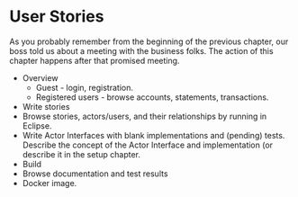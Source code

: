 # User Stories

As you probably remember from the beginning of the previous chapter, our boss told us about a meeting with the business folks. The action of this
chapter happens after that promised meeting. 

* Overview
  * Guest - login, registration.
  * Registered users - browse accounts, statements, transactions.  
* Write stories
* Browse stories, actors/users, and their relationships by running in Eclipse. 
* Write Actor Interfaces with blank implementations and (pending) tests. Describe the concept of the Actor Interface and implementation (or describe it in the setup chapter. 
* Build
* Browse documentation and test results
* Docker image.

[TODO]: # (Story diagrams.)
[TODO]: # (Red flask for failed and yellow flask for error tests. Empty flask for pending tests.)
